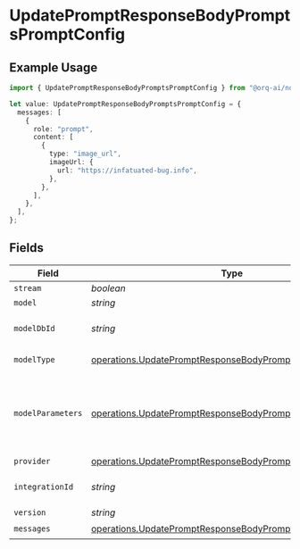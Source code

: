 # UpdatePromptResponseBodyPromptsPromptConfig

## Example Usage

```typescript
import { UpdatePromptResponseBodyPromptsPromptConfig } from "@orq-ai/node/models/operations";

let value: UpdatePromptResponseBodyPromptsPromptConfig = {
  messages: [
    {
      role: "prompt",
      content: [
        {
          type: "image_url",
          imageUrl: {
            url: "https://infatuated-bug.info",
          },
        },
      ],
    },
  ],
};
```

## Fields

| Field                                                                                                                                  | Type                                                                                                                                   | Required                                                                                                                               | Description                                                                                                                            |
| -------------------------------------------------------------------------------------------------------------------------------------- | -------------------------------------------------------------------------------------------------------------------------------------- | -------------------------------------------------------------------------------------------------------------------------------------- | -------------------------------------------------------------------------------------------------------------------------------------- |
| `stream`                                                                                                                               | *boolean*                                                                                                                              | :heavy_minus_sign:                                                                                                                     | N/A                                                                                                                                    |
| `model`                                                                                                                                | *string*                                                                                                                               | :heavy_minus_sign:                                                                                                                     | N/A                                                                                                                                    |
| `modelDbId`                                                                                                                            | *string*                                                                                                                               | :heavy_minus_sign:                                                                                                                     | The id of the resource                                                                                                                 |
| `modelType`                                                                                                                            | [operations.UpdatePromptResponseBodyPromptsModelType](../../models/operations/updatepromptresponsebodypromptsmodeltype.md)             | :heavy_minus_sign:                                                                                                                     | The type of the model                                                                                                                  |
| `modelParameters`                                                                                                                      | [operations.UpdatePromptResponseBodyPromptsModelParameters](../../models/operations/updatepromptresponsebodypromptsmodelparameters.md) | :heavy_minus_sign:                                                                                                                     | Model Parameters: Not all parameters apply to every model                                                                              |
| `provider`                                                                                                                             | [operations.UpdatePromptResponseBodyPromptsProvider](../../models/operations/updatepromptresponsebodypromptsprovider.md)               | :heavy_minus_sign:                                                                                                                     | N/A                                                                                                                                    |
| `integrationId`                                                                                                                        | *string*                                                                                                                               | :heavy_minus_sign:                                                                                                                     | The id of the resource                                                                                                                 |
| `version`                                                                                                                              | *string*                                                                                                                               | :heavy_minus_sign:                                                                                                                     | N/A                                                                                                                                    |
| `messages`                                                                                                                             | [operations.UpdatePromptResponseBodyPromptsMessages](../../models/operations/updatepromptresponsebodypromptsmessages.md)[]             | :heavy_check_mark:                                                                                                                     | N/A                                                                                                                                    |